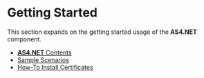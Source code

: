 # Getting Started

This section expands on the getting started usage of the <b>AS4.NET</b> component.

* [<b>AS4.NET</b> Contents](as4.net-contents.md)
* [Sample Scenarios](sample-scenarios.md)
* [How-To Install Certificates](install-certificates.md)
